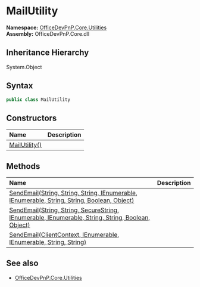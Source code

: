 # MailUtility
  

**Namespace:** [OfficeDevPnP.Core.Utilities](OfficeDevPnP.Core.Utilities.md)  
**Assembly:** OfficeDevPnP.Core.dll  
## Inheritance Hierarchy
System.Object  


## Syntax
```C#
public class MailUtility
```
## Constructors
|**Name**|**Description**|
|:-----|:-----|
| [MailUtility()](OfficeDevPnP.Core.Utilities.MailUtility.ctor1.md) | 
## Methods
|**Name**|**Description**|
|:-----|:-----|
| [SendEmail(String, String, String, IEnumerable<String>, IEnumerable<String>, String, String, Boolean, Object)](OfficeDevPnP.Core.Utilities.MailUtility.9d2d16ff.md) | 
| [SendEmail(String, String, SecureString, IEnumerable<String>, IEnumerable<String>, String, String, Boolean, Object)](OfficeDevPnP.Core.Utilities.MailUtility.a9e1c8f5.md) | 
| [SendEmail(ClientContext, IEnumerable<String>, IEnumerable<String>, String, String)](OfficeDevPnP.Core.Utilities.MailUtility.71209e1d.md) | 
## See also
- [OfficeDevPnP.Core.Utilities](OfficeDevPnP.Core.Utilities.md)
